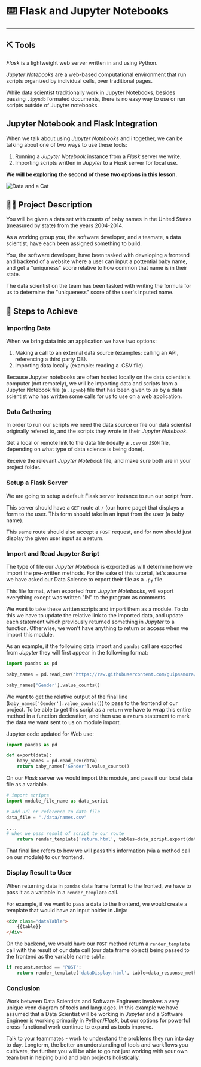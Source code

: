 # ⌨️ Flask and Jupyter Notebooks

----

## ⛏ Tools

*Flask* is a lightweight web server written in and using Python. 

*Jupyter Notebooks* are a web-based computational environment that run scripts organized by individual cells, over traditional pages.

While data scientist traditionally work in Jupyter Notebooks, besides passing `.ipyndb` formated documents, there is no easy way to use or run scripts outside of Jupyter notebooks.  


## Jupyter Notebook and Flask Integration

When we talk about using *Jupyter Notebooks* and i together, we can be talking about one of two ways to use these tools:

1. Running a *Jupyter Notebook* instance from a *Flask* server we write. 
2. Importing scripts written in *Jupyter* to a *Flask* server for local use. 

**We will be exploring the second of these two options in this lesson.**

![Data and a Cat](https://media.giphy.com/media/IMdS79sQINRAY/giphy.gif)

## 👩‍💻 Project Description
You will be given a data set with counts of baby names in the United States (measured by state) from the years 2004-2014. 

As a working group you, the software developer, and a teamate, a data scientist, have each been assigned something to build. 

You, the software developer, have been tasked with developing a frontend and backend of a website where a user can input a pottential baby name, and get a "uniquness" score relative to how common that name is in their state. 

The data scientist on the team has been tasked with writing the formula for us to determine the "uniqueness" score of the user's inputed name. 

## 🏢 Steps to Achieve

### Importing Data
When we bring data into an application we have two options: 

1. Making a call to an external data source (examples: calling an API, referencing a third party DB). 
2. Importing data locally (example: reading a .CSV file). 

Because Jupyter notebooks are often hosted locally on the data scientist's computer (not remotely), we will be importing data and scripts from a Jupyter Notebook file (a `.ipynb`) file that has been given to us by a data scientist who has written some calls for us to use on a web application. 


### Data Gathering

In order to run our scripts we need the data source or file our data scientist originally refered to, and the scripts they wrote in their *Jupyter Notebook*. 

Get a local or remote link to the data file (ideally a `.csv` or `JSON` file, depending on what type of data science is being done). 

Receive the relevant *Jupyter Notebook* file, and make sure both are in your project folder. 

### Setup a Flask Server

We are going to setup a default Flask server instance to run our script from. 

This server should have a `GET` route at `/` (our home page) that displays a form to the user. This form should take in an input from the user (a baby name). 

This same route should also accept a `POST` request, and for now should just display the given user input as a return. 

### Import and Read Jupyter Script

The type of file our *Jupyter Notebook* is exported as will determine how we import the pre-written methods. For the sake of this tutorial, let's assume we have asked our Data Science to export their file as a `.py` file. 

This file format, when exported from *Jupyter Notebooks*, will export everything except was written "IN" to the program as comments. 

We want to take these written scripts and import them as a module. To do this we have to update the relative link to the imported data, and update each statement which previously returned something in *Jupyter* to a function. Otherwise, we won't have anything to return or access when we import this module.

As an example, if the following data import and `pandas` call are exported from *Jupyter* they will first appear in the following format:

```python
import pandas as pd

baby_names = pd.read_csv('https://raw.githubusercontent.com/guipsamora/pandas_exercises/master/06_Stats/US_Baby_Names/US_Baby_Names_right.csv')

baby_names['Gender'].value_counts()
```

We want to get the relative output of the final line (`baby_names['Gender'].value_counts()`) to pass to the frontend of our project. To be able to get this script as a `return` we have to wrap this entire method in a function decleration, and then use a `return` statement to mark the data we want sent to us on module import. 

Jupyter code updated for Web use:

```python
import pandas as pd

def export(data):
    baby_names = pd.read_csv(data)
    return baby_names['Gender'].value_counts()
```

On our *Flask* server we would import this module, and pass it our local data file as a variable. 

```python
# import scripts
import module_file_name as data_script

# add url or reference to data file
data_file = "./data/names.csv"

....
# when we pass result of script to our route
	return render_template('return.html', tables=data_script.export(data_file))

```

That final line refers to how we will pass this information (via a method call on our module) to our frontend. 

### Display Result to User

When returning data in `pandas` data frame format to the fronted, we have to pass it as a variable in a `render_template` call. 

For example, if we want to pass a data to the frontend, we would create a template that would have an input holder in Jinja: 

```html
<div class="dataTable">
	{{table}}
</div>
```

On the backend, we would have our `POST` method return a `render_template` call with the result of our data call (our data frame object) being passed to the frontend as the variable name `table`:

```python
if request.method == 'POST':
	return render_template('dataDisplay.html', table=data_response_method)
```

### Conclusion

Work between Data Scientists and Software Engineers involves a very unique venn diagram of tools and languages. In this example we have assumed that a Data Scientist will be working in *Jupyter* and a Software Engineer is working primarily in Python/*Flask*, but our options for powerful cross-functional work continue to expand as tools improve. 

Talk to your teammates - work to understand the problems they run into day to day. Longterm, the better an understanding of tools and workflows you cultivate, the further you will be able to go not just working with your own team but in helping build and plan projects holistically. 

